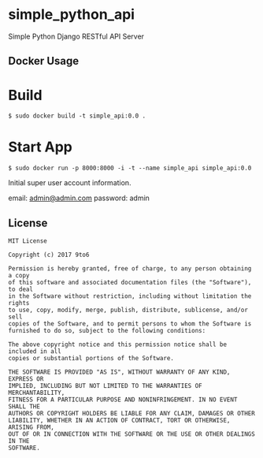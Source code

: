 # simple_python_api

Simple Python Django RESTful API Server



Docker Usage
-----------

# Build

```console
$ sudo docker build -t simple_api:0.0 .
```
# Start App

```console
$ sudo docker run -p 8000:8000 -i -t --name simple_api simple_api:0.0
```

Initial super user account information.

email: admin@admin.com
password: admin

License
-------

    MIT License

    Copyright (c) 2017 9to6

    Permission is hereby granted, free of charge, to any person obtaining a copy
    of this software and associated documentation files (the "Software"), to deal
    in the Software without restriction, including without limitation the rights
    to use, copy, modify, merge, publish, distribute, sublicense, and/or sell
    copies of the Software, and to permit persons to whom the Software is
    furnished to do so, subject to the following conditions:

    The above copyright notice and this permission notice shall be included in all
    copies or substantial portions of the Software.

    THE SOFTWARE IS PROVIDED "AS IS", WITHOUT WARRANTY OF ANY KIND, EXPRESS OR
    IMPLIED, INCLUDING BUT NOT LIMITED TO THE WARRANTIES OF MERCHANTABILITY,
    FITNESS FOR A PARTICULAR PURPOSE AND NONINFRINGEMENT. IN NO EVENT SHALL THE
    AUTHORS OR COPYRIGHT HOLDERS BE LIABLE FOR ANY CLAIM, DAMAGES OR OTHER
    LIABILITY, WHETHER IN AN ACTION OF CONTRACT, TORT OR OTHERWISE, ARISING FROM,
    OUT OF OR IN CONNECTION WITH THE SOFTWARE OR THE USE OR OTHER DEALINGS IN THE
    SOFTWARE.
